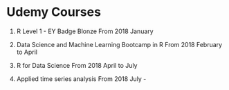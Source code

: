 # Udemy Courses

1. R Level 1 - EY Badge Blonze
From 2018 January

2. Data Science and Machine Learning Bootcamp in R
From 2018 February to April

3. R for Data Science
From 2018 April to July

4. Applied time series analysis 
From 2018 July - 
